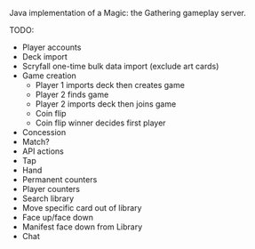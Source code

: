 Java implementation of a Magic: the Gathering gameplay server.

TODO:
- Player accounts
- Deck import
- Scryfall one-time bulk data import (exclude art cards)
- Game creation
    - Player 1 imports deck then creates game
    - Player 2 finds game
    - Player 2 imports deck then joins game
    - Coin flip
    - Coin flip winner decides first player
- Concession
- Match?
- API actions
- Tap
- Hand
- Permanent counters
- Player counters
- Search library
- Move specific card out of library
- Face up/face down
- Manifest face down from Library
- Chat